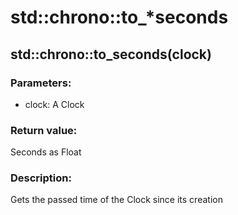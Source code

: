 # std::chrono::to_*seconds

## std::chrono::to_seconds(clock)
### Parameters:
* clock: A Clock

### Return value:  
Seconds as Float

### Description:  
Gets the passed time of the Clock since its creation
